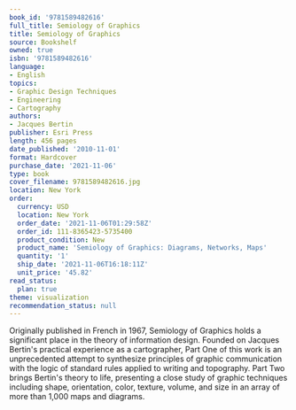 ```yaml
---
book_id: '9781589482616'
full_title: Semiology of Graphics
title: Semiology of Graphics
source: Bookshelf
owned: true
isbn: '9781589482616'
language:
- English
topics:
- Graphic Design Techniques
- Engineering
- Cartography
authors:
- Jacques Bertin
publisher: Esri Press
length: 456 pages
date_published: '2010-11-01'
format: Hardcover
purchase_date: '2021-11-06'
type: book
cover_filename: 9781589482616.jpg
location: New York
order:
  currency: USD
  location: New York
  order_date: '2021-11-06T01:29:58Z'
  order_id: 111-8365423-5735400
  product_condition: New
  product_name: 'Semiology of Graphics: Diagrams, Networks, Maps'
  quantity: '1'
  ship_date: '2021-11-06T16:18:11Z'
  unit_price: '45.82'
read_status:
  plan: true
theme: visualization
recommendation_status: null
---
```

Originally published in French in 1967, Semiology of Graphics holds a significant place in the theory of information design. Founded on Jacques Bertin's practical experience as a cartographer, Part One of this work is an unprecedented attempt to synthesize principles of graphic communication with the logic of standard rules applied to writing and topography. Part Two brings Bertin's theory to life, presenting a close study of graphic techniques including shape, orientation, color, texture, volume, and size in an array of more than 1,000 maps and diagrams.


